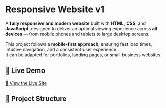 # Responsive Website v1

A **fully responsive and modern website** built with **HTML**, **CSS**, and **JavaScript**, designed to deliver an optimal viewing experience across **all devices** — from mobile phones and tablets to large desktop screens.

This project follows a **mobile-first approach**, ensuring fast load times, intuitive navigation, and a consistent user experience.  
It can be adapted for portfolios, landing pages, or small business websites.

## 🚀 Live Demo
[🔗 View the Live Site](https://supratikdeshmukh.github.io/frontend-support/responsive-website-v1/)

## 📂 Project Structure
